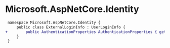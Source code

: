 # Microsoft.AspNetCore.Identity

``` diff
 namespace Microsoft.AspNetCore.Identity {
     public class ExternalLoginInfo : UserLoginInfo {
+        public AuthenticationProperties AuthenticationProperties { get; set; }
     }
 }
```

